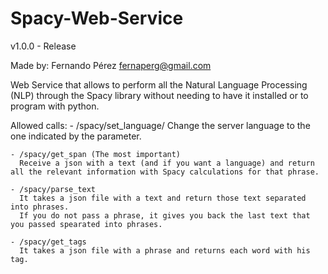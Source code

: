 # Spacy-Web-Service

v1.0.0 - Release

Made by: Fernando Pérez <fernaperg@gmail.com>

Web Service that allows to perform all the Natural Language Processing (NLP) through the Spacy library without needing to have it installed or to program with python.

   Allowed calls:
	- /spacy/set_language/<param>
      Change the server language to the one indicated by the parameter.
      
	- /spacy/get_span (The most important)
      Receive a json with a text (and if you want a language) and return all the relevant information with Spacy calculations for that phrase.
      
	- /spacy/parse_text
      It takes a json file with a text and return those text separated into phrases.
      If you do not pass a phrase, it gives you back the last text that you passed spearated into phrases.
      
	- /spacy/get_tags
      It takes a json file with a phrase and returns each word with his tag.
